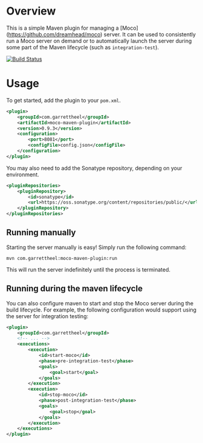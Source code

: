 Overview
=============

This is a simple Maven plugin for managing a [Moco] (https://github.com/dreamhead/moco) server. It can be used to consistently
run a Moco server on demand or to automatically launch the server during some part of the Maven lifecycle (such as `integration-test`).

[![Build Status](https://travis-ci.org/GarrettHeel/moco-maven-plugin.svg?branch=master)](https://travis-ci.org/GarrettHeel/moco-maven-plugin)

Usage
=============

To get started, add the plugin to your `pom.xml`.

```xml
<plugin>
    <groupId>com.garrettheel</groupId>
    <artifactId>moco-maven-plugin</artifactId>
    <version>0.9.3</version>
    <configuration>
        <port>8081</port>
        <configFile>config.json</configFile>
    </configuration>
</plugin>
```

You may also need to add the Sonatype repository, depending on your environment.

```xml
<pluginRepositories>
    <pluginRepository>
        <id>sonatype</id>
        <url>https://oss.sonatype.org/content/repositories/public/</url>
    </pluginRepository>
</pluginRepositories>
```

## Running manually

Starting the server manually is easy! Simply run the following command:

```
mvn com.garrettheel:moco-maven-plugin:run
```

This will run the server indefinitely until the process is terminated.

## Running during the maven lifecycle

You can also configure maven to start and stop the Moco server during the build lifecycle. For example, the following configuration would support using the server for integration testing:

```xml
<plugin>
    <groupId>com.garrettheel</groupId>
    <!-- ... -->
    <executions>
        <execution>
            <id>start-moco</id>
            <phase>pre-integration-test</phase>
            <goals>
                <goal>start</goal>
            </goals>
        </execution>
        <execution>
            <id>stop-moco</id>
            <phase>post-integration-test</phase>
            <goals>
                <goal>stop</goal>
            </goals>
        </execution>
    </executions>
</plugin>
```
